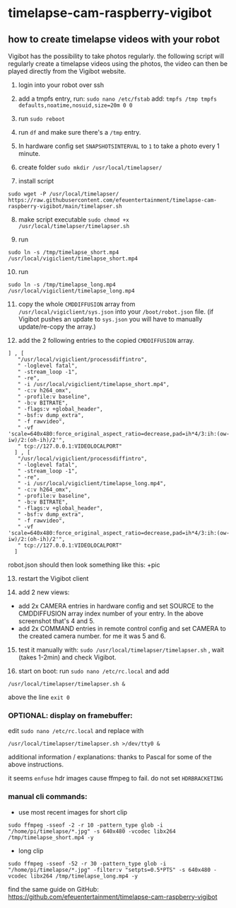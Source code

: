 # timelapse-cam-raspberry-vigibot
## how to create timelapse videos with your robot
Vigibot has the possibility to take photos regularly. the following script will regularly create a timelapse videos using the photos, the video can then be played directly from the Vigibot website.

1. login into your robot over ssh

2. add a tmpfs entry, run:
`sudo nano /etc/fstab`
add:
`tmpfs /tmp tmpfs defaults,noatime,nosuid,size=20m 0 0`

3. run `sudo reboot`

4. run `df` and make sure there's a `/tmp` entry.

5. In hardware config set `SNAPSHOTSINTERVAL` to `1` to take a photo every 1 minute.

6. create folder
`sudo mkdir /usr/local/timelapser/`

7. install script
```
sudo wget -P /usr/local/timelapser/ https://raw.githubusercontent.com/efeuentertainment/timelapse-cam-raspberry-vigibot/main/timelapser.sh
```

8. make script executable
`sudo chmod +x /usr/local/timelapser/timelapser.sh`


9. run
```
sudo ln -s /tmp/timelapse_short.mp4 /usr/local/vigiclient/timelapse_short.mp4
```

10. run
```
sudo ln -s /tmp/timelapse_long.mp4 /usr/local/vigiclient/timelapse_long.mp4
```

11. copy the whole `CMDDIFFUSION` array from `/usr/local/vigiclient/sys.json` into your `/boot/robot.json` file. (if Vigibot pushes an update to `sys.json` you will have to manually update/re-copy the array.)

12. add the 2 following entries to the copied `CMDDIFFUSION` array.
```
] , [
   "/usr/local/vigiclient/processdiffintro",
   " -loglevel fatal",
   " -stream_loop -1",
   " -re",
   " -i /usr/local/vigiclient/timelapse_short.mp4",
   " -c:v h264_omx",
   " -profile:v baseline",
   " -b:v BITRATE",
   " -flags:v +global_header",
   " -bsf:v dump_extra",
   " -f rawvideo",
   " -vf 'scale=640x480:force_original_aspect_ratio=decrease,pad=ih*4/3:ih:(ow-iw)/2:(oh-ih)/2'",
   " tcp://127.0.0.1:VIDEOLOCALPORT"
  ] , [
   "/usr/local/vigiclient/processdiffintro",
   " -loglevel fatal",
   " -stream_loop -1",
   " -re",
   " -i /usr/local/vigiclient/timelapse_long.mp4",
   " -c:v h264_omx",
   " -profile:v baseline",
   " -b:v BITRATE",
   " -flags:v +global_header",
   " -bsf:v dump_extra",
   " -f rawvideo",
   " -vf 'scale=640x480:force_original_aspect_ratio=decrease,pad=ih*4/3:ih:(ow-iw)/2:(oh-ih)/2'",
   " tcp://127.0.0.1:VIDEOLOCALPORT"
  ]
```
robot.json should then look something like this:
+pic

13. restart the Vigibot client

14. add 2 new views:
  - add 2x CAMERA entries in hardware config and set SOURCE to the CMDDIFFUSION array index number of your entry. In the above screenshot that's 4 and 5.
  - add 2x COMMAND entries in remote control config and set CAMERA to the created camera number. for me it was 5 and 6.


15. test it manually with:
`sudo /usr/local/timelapser/timelapser.sh` , wait (takes 1-2min) and check Vigibot.

16. start on boot: run `sudo nano /etc/rc.local` and add 
```
/usr/local/timelapser/timelapser.sh &
```
above the line `exit 0`


### OPTIONAL: display on framebuffer:
edit `sudo nano /etc/rc.local` and replace with 
```
/usr/local/timelapser/timelapser.sh >/dev/tty0 &
```

additional information / explanations:
thanks to Pascal for some of the above instructions.

it seems `enfuse` hdr images cause ffmpeg to fail. do not set `HDRBRACKETING`

### manual cli commands:
- use most recent images for short clip
```
sudo ffmpeg -sseof -2 -r 10 -pattern_type glob -i "/home/pi/timelapse/*.jpg" -s 640x480 -vcodec libx264 /tmp/timelapse_short.mp4 -y
```

- long clip
```
sudo ffmpeg -sseof -52 -r 30 -pattern_type glob -i "/home/pi/timelapse/*.jpg" -filter:v "setpts=0.5*PTS" -s 640x480 -vcodec libx264 /tmp/timelapse_long.mp4 -y
```

find the same guide on GitHub: 
https://github.com/efeuentertainment/timelapse-cam-raspberry-vigibot



